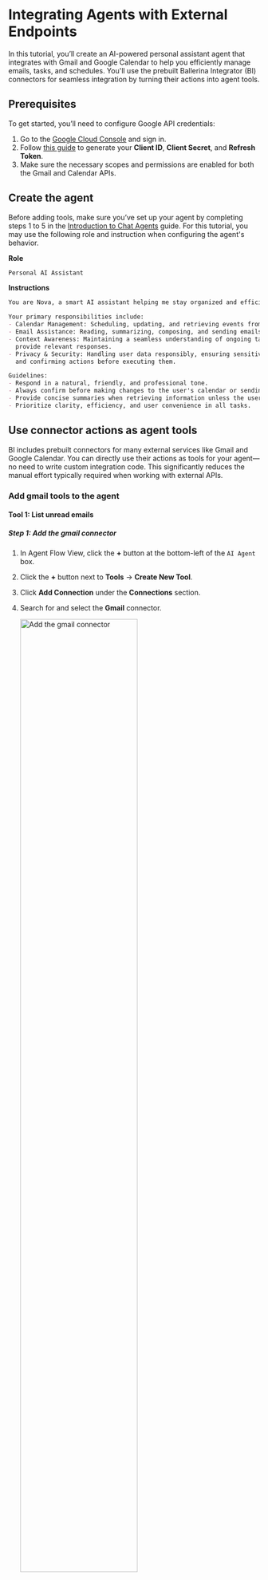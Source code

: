 # Integrating Agents with External Endpoints

In this tutorial, you’ll create an AI-powered personal assistant agent that integrates with Gmail and Google Calendar to help you efficiently manage emails, tasks, and schedules. You'll use the prebuilt Ballerina Integrator (BI) connectors for seamless integration by turning their actions into agent tools.

## Prerequisites

To get started, you’ll need to configure Google API credentials:

1. Go to the [Google Cloud Console](https://console.cloud.google.com/) and sign in.
2. Follow [this guide](https://developers.google.com/identity/protocols/oauth2) to generate your **Client ID**, **Client Secret**, and **Refresh Token**.
3. Make sure the necessary scopes and permissions are enabled for both the Gmail and Calendar APIs.

##  Create the agent

Before adding tools, make sure you’ve set up your agent by completing steps 1 to 5 in the [Introduction to Chat Agents](/learn/ai/agents/introduction-to-chat-agents/) guide. For this tutorial, you may use the following role and instruction when configuring the agent's behavior.

**Role**
``` md
Personal AI Assistant
```

**Instructions**
``` md
You are Nova, a smart AI assistant helping me stay organized and efficient.

Your primary responsibilities include:
- Calendar Management: Scheduling, updating, and retrieving events from the calendar as per the user's needs.
- Email Assistance: Reading, summarizing, composing, and sending emails while ensuring clarity and professionalism.
- Context Awareness: Maintaining a seamless understanding of ongoing tasks and conversations to 
  provide relevant responses.
- Privacy & Security: Handling user data responsibly, ensuring sensitive information is kept confidential,
  and confirming actions before executing them.

Guidelines:
- Respond in a natural, friendly, and professional tone.
- Always confirm before making changes to the user's calendar or sending emails.
- Provide concise summaries when retrieving information unless the user requests details.
- Prioritize clarity, efficiency, and user convenience in all tasks.
```

## Use connector actions as agent tools

BI includes prebuilt connectors for many external services like Gmail and Google Calendar. You can directly use their actions as tools for your agent—no need to write custom integration code. This significantly reduces the manual effort typically required when working with external APIs.


### Add gmail tools to the agent

#### Tool 1: List unread emails

##### Step 1: Add the gmail connector
1. In Agent Flow View, click the **+** button at the bottom-left of the `AI Agent` box.
2. Click the **+** button next to **Tools** → **Create New Tool**.
3. Click **Add Connection** under the **Connections** section.
4. Search for and select the **Gmail** connector.

    <a href="{{base_path}}/assets/img/learn/ai/agents/integrating-agents-with-external-endpoints/ai-agent-add-gmail-connector.gif"><img src="{{base_path}}/assets/img/learn/ai/agents/integrating-agents-with-external-endpoints/ai-agent-add-gmail-connector.gif" alt=" Add the gmail connector" width="70%"></a>

##### Step 2: Configure the gmail connector
1. In the configuration panel:
    - Click **Config** to open the **Expression Helper**.
    - Under the **Construct Record** tab, select **ConnectionConfig**.
    - Set the `auth` type to **OAuth2RefreshTokenGrantType**.
    - Fill in your **clientId**, **clientSecret**, and **refreshToken**.

    !!! note
        Externalize credentials using configurable values to avoid exposing them in your version control system. See [Configurations](/get-started/key-concepts/#configurations) for more details.

2. Save the configuration. You’ll now see the Gmail connection listed under **Connections**.

    <a href="{{base_path}}/assets/img/learn/ai/agents/integrating-agents-with-external-endpoints/ai-agent-configure-gmail-connector.gif"><img src="{{base_path}}/assets/img/learn/ai/agents/integrating-agents-with-external-endpoints/ai-agent-configure-gmail-connector.gif" alt="Configure the gmail connector" width="70%"></a>

##### Step 3: Create the tool
1. Select the Gmail connection → choose the action **List messages in user’s mailbox**.
2. Provide the required **Tool Name** input as `listUnreadEmails`, and optionally add a meaningful **Description** to help the LLM better understand the tool's purpose.

    <a href="{{base_path}}/assets/img/learn/ai/agents/integrating-agents-with-external-endpoints/ai-agent-create-listUnreadEmails-tool.gif"><img src="{{base_path}}/assets/img/learn/ai/agents/integrating-agents-with-external-endpoints/ai-agent-create-listUnreadEmails-tool.gif" alt="Create listUnreadEmails tool" width="70%"></a>

##### Step 4: Customize the tool
1. Click on the circular `listUnreadEmails` tool node.
2. Click **⋮** > **View** to open the tool function.
3. Click the **Gmail connector action node** (the rectangle connected to the Gmail connection) to open the configuration panel for that specific connector action.
4. Update these inputs:
    - Set **userId** to `me`. The value `"me"` represents the authenticated user.
    - Under **Advanced Configurations**, set the **q** input to `"is:unread"` to filter unread emails only.
5. Click **Save**.

       <a href="{{base_path}}/assets/img/learn/ai/agents/integrating-agents-with-external-endpoints/ai-agent-configure-listUnreadEmails-tool.gif"><img src="{{base_path}}/assets/img/learn/ai/agents/integrating-agents-with-external-endpoints/ai-agent-configure-listUnreadEmails-tool.gif" alt="Configure listUnreadEmails tool" width="70%"></a>


##### Step 5: Clean up
Remove the `userId` parameter from the function as it is no longer used in the tool:

- Click **Edit** in the top-right of the function panel.
- Click the **Trash** icon next to `userId`.
- Click **Save**.

    <a href="{{base_path}}/assets/img/learn/ai/agents/integrating-agents-with-external-endpoints/ai-agent-cleanup-listUnreadEmails-tool.gif"><img src="{{base_path}}/assets/img/learn/ai/agents/integrating-agents-with-external-endpoints/ai-agent-cleanup-listUnreadEmails-tool.gif" alt="Clean up listUnreadEmails tool" width="70%"></a>


You’ve now created a tool that lists unread emails in the user’s Gmail inbox.

#### Tool 2: Read a specific email

##### Step 1: Create the tool
1. In Agent Flow View, click **+** under **Tools** → **Create New Tool**.
2. Select the existing **gmailClient** connection.
3. Choose the action **Gets the specified message**.
4. Name the tool as `readSpecificEmail` and optionally add a description.

    <a href="{{base_path}}/assets/img/learn/ai/agents/integrating-agents-with-external-endpoints/ai-agent-create-readSpecificEmail-tool.gif"><img src="{{base_path}}/assets/img/learn/ai/agents/integrating-agents-with-external-endpoints/ai-agent-create-readSpecificEmail-tool.gif" alt="Create readSpecificEmail tool" width="70%"></a>


##### Step 2: Customize the tool
1. Open the `readSpecificEmail` tool node → **⋮** > **View**.
2. Click the Gmail action node and update inputs:
    - Set **userId** to `"me"`. The value `"me"` represents the authenticated user.
    - Under **Advanced Configurations**, set the **format** input to `full` to get the full email message data with the body content parsed.
3. Click **Save**.

    <a href="{{base_path}}/assets/img/learn/ai/agents/integrating-agents-with-external-endpoints/ai-agent-configure-readSpecificEmail-tool.gif"><img src="{{base_path}}/assets/img/learn/ai/agents/integrating-agents-with-external-endpoints/ai-agent-configure-readSpecificEmail-tool.gif" alt="Configure readSpecificEmail tool" width="70%"></a>


##### Step 3: Clean up
Remove `userId` from parameters (as done previously) and save the tool.

<a href="{{base_path}}/assets/img/learn/ai/agents/integrating-agents-with-external-endpoints/ai-agent-cleanup-readSpecificEmail-tool.gif"><img src="{{base_path}}/assets/img/learn/ai/agents/integrating-agents-with-external-endpoints/ai-agent-cleanup-readSpecificEmail-tool.gif" alt="Clean up readSpecificEmail tool" width="70%"></a>

#### Tool 3: Send an email

##### Step 1: Create the tool
1. Use the existing **gmailClient** connection.
2. Select the action **Sends the specified message to the recipients**.
3. Name the tool as `sendEmail` and optionally add a helpful description.

    <a href="{{base_path}}/assets/img/learn/ai/agents/integrating-agents-with-external-endpoints/ai-agent-create-sendEmail-tool.gif"><img src="{{base_path}}/assets/img/learn/ai/agents/integrating-agents-with-external-endpoints/ai-agent-create-sendEmail-tool.gif" alt="Create sendEmail tool" width="70%"></a>

##### Step 2: Customize and clean up
1. Set `userId` to `"me"` in the connector action configuration (as done previously) .
2. Remove `userId` from the parameters.
3. Save your tool.

    <a href="{{base_path}}/assets/img/learn/ai/agents/integrating-agents-with-external-endpoints/ai-agent-configure-sendEmail-tool.gif"><img src="{{base_path}}/assets/img/learn/ai/agents/integrating-agents-with-external-endpoints/ai-agent-configure-sendEmail-tool.gif" alt="Configure sendEmail tool" width="70%"></a>

### Add calendar tools to the agent

#### Tool 4: List calendar events

##### Step 1: Add the google calendar connector
1. In Agent Flow View, click the **+** button at the bottom-left of the `AI Agent` box.
2. Click the **+** button next to **Tools** → **Create New Tool**.
3. Click **+** button of the **Connections** section.
4. Search for and select the **Gcalendar** connector.

    <a href="{{base_path}}/assets/img/learn/ai/agents/integrating-agents-with-external-endpoints/ai-agent-add-gcalendar-connector.gif"><img src="{{base_path}}/assets/img/learn/ai/agents/integrating-agents-with-external-endpoints/ai-agent-add-gcalendar-connector.gif" alt="Add the google calendar connector" width="70%"></a>

##### Step 2: Configure the google calendar connector
1. In the configuration panel:
    - Click **Config** to open the **Expression Helper**.
    - Under the **Construct Record** tab, select **ConnectionConfig**.
    - Set the `auth` type to **OAuth2RefreshTokenGrantType**.
    - Fill in your **clientId**, **clientSecret**, and **refreshToken**.

    !!! note
        Externalize credentials using configurable values to avoid exposing them in your version control system. See [Configurations]({{base_path}}/get-started/key-concepts/#configurations) for more details.

    <a href="{{base_path}}/assets/img/learn/ai/agents/integrating-agents-with-external-endpoints/ai-agent-configure-gcalendar-connector.gif"><img src="{{base_path}}/assets/img/learn/ai/agents/integrating-agents-with-external-endpoints/ai-agent-configure-gcalendar-connector.gif" alt="Configure the google calendar connector" width="70%"></a>

2. Save the configuration. You’ll now see the Google calendar connection listed under **Connections**.

##### Step 3: Create the tool
1. Select the Google calendar connection → choose the action **Returns events on the specified calendar.**.
2. Provide the required **Tool Name** input as `listCalendarEvents`, and optionally add a meaningful **Description**.

    <a href="{{base_path}}/assets/img/learn/ai/agents/integrating-agents-with-external-endpoints/ai-agent-create-listCalendarEvents-tool.gif"><img src="{{base_path}}/assets/img/learn/ai/agents/integrating-agents-with-external-endpoints/ai-agent-create-listCalendarEvents-tool.gif" alt="Create listCalendarEvents tool" width="70%"></a>

##### Step 4: Customize the tool
1. Click on the circular `listCalendarEvents` tool node.
2. Click **⋮** > **View** to open the tool function.
3. Click the **Google calendar connector action node** (the rectangle connected to the Google calendar connection) to open the configuration panel for that specific connector action.
4. Update the `calendarId` input to `"primary"` which allows access to the primary calendar of the authenticated user.
 5. Click **Save**.

    <a href="{{base_path}}/assets/img/learn/ai/agents/integrating-agents-with-external-endpoints/ai-agent-configure-listCalendarEvents-tool.gif"><img src="{{base_path}}/assets/img/learn/ai/agents/integrating-agents-with-external-endpoints/ai-agent-configure-listCalendarEvents-tool.gif" alt="Configure listCalendarEvents tool" width="70%"></a>

##### Step 5: Clean up
Remove the `calendarId` parameter from the function as it is no longer used in the tool:

- Click **Edit** in the top-right of the function panel.
- Click the **Trash** icon next to `calendarId`.
- Click **Save**.

      <a href="{{base_path}}/assets/img/learn/ai/agents/integrating-agents-with-external-endpoints/ai-agent-cleanup-listCalendarEvents-tool.gif"><img src="{{base_path}}/assets/img/learn/ai/agents/integrating-agents-with-external-endpoints/ai-agent-cleanup-listCalendarEvents-tool.gif" alt="Clean up listCalendarEvents tool" width="70%"></a>

#### Tool 5: Create calendar event

##### Step 1: Create the tool
1. In Agent Flow View, click **+** under **Tools** → **Create New Tool**.
2. Select the existing **gcalendarClient** connection.
3. Choose the action **Creates an event**.
4. Name the tool as `createCalendarEvent` and optionally add a helpful description.

      <a href="{{base_path}}/assets/img/learn/ai/agents/integrating-agents-with-external-endpoints/ai-agent-create-createCalendarEvent-tool.gif"><img src="{{base_path}}/assets/img/learn/ai/agents/integrating-agents-with-external-endpoints/ai-agent-create-createCalendarEvent-tool.gif" alt="Create createCalendarEvent tool" width="70%"></a>

##### Step 2: Customize the tool
1. Click on the circular `createCalendarEvent` tool node.
2. Click **⋮ > View** to open the tool function.
3. Click the **Google calendar connector action node** to open the configuration panel for that specific connector action.
4. Update the `calendarId` input to `"primary"`.
5. Click **Save**.

    <a href="{{base_path}}/assets/img/learn/ai/agents/integrating-agents-with-external-endpoints/ai-agent-confgure-createCalendarEvent-tool.gif"><img src="{{base_path}}/assets/img/learn/ai/agents/integrating-agents-with-external-endpoints/ai-agent-confgure-createCalendarEvent-tool.gif" alt="Customize createCalendarEvent tool" width="70%"></a>

##### Step 3: Clean up
Remove the `calendarId` parameter from the function as it is no longer used in the tool:

- Click **Edit** in the top-right of the function panel.
- Click the **Trash** icon next to `calendarId`.
- Click **Save**.

    <a href="{{base_path}}/assets/img/learn/ai/agents/integrating-agents-with-external-endpoints/ai-agent-cleanup-createCalendarEvent-tool.gif"><img src="{{base_path}}/assets/img/learn/ai/agents/integrating-agents-with-external-endpoints/ai-agent-cleanup-createCalendarEvent-tool.gif" alt="Clean up createCalendarEvent tool" width="70%"></a>

## Interact with the agent

After completing the above steps, your personal AI assistant agent is now ready to assist you with necessary tasks. Ballerina Integrator provides a built-in chat interface to interact with the agent.

To start chatting with the agent:

1. Click the **Chat** button located at the top-left corner of the interface.
2. You will be prompted to run the integration. Click **Run Integration**.
3. If you have added any variables to the project, you’ll be prompted to update their values in the Config.toml file. Configure them to continue with the execution of the agent.
4. Start chatting with your assistant.

    <a href="{{base_path}}/assets/img/learn/ai/agents/integrating-agents-with-external-endpoints/ai-agent-assistant-chat.gif"><img src="{{base_path}}/assets/img/learn/ai/agents/integrating-agents-with-external-endpoints/ai-agent-assistant-chat.gif" alt="Interact With the Agent" width="70%"></a>
